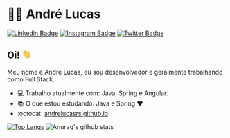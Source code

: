 # :man_technologist: André Lucas

[![Linkedin Badge](https://img.shields.io/badge/-LinkedIn-blue?style=flat-square&logo=Linkedin&logoColor=white&link=https://www.linkedin.com/in/lucas-bittencourt/)](https://www.linkedin.com/in/andrelucasrs/)
[![Instagram Badge](https://img.shields.io/badge/-Instagram-bc2a8d?style=flat-square&labelColor=bc2a8d&logo=Instagram&logoColor=white&link=https://www.instagram.com/felurye/)](https://www.instagram.com/andre.lucasrs/)
[![Twitter Badge](https://img.shields.io/badge/-Twitter-1ca0f1?style=flat-square&labelColor=1ca0f1&logo=twitter&logoColor=white&link=https://twitter.com/lgdbittencourt)](https://twitter.com/AndreLucasrss)

## Oi! <img src="https://github.com/AndreLucasrs/AndreLucasrs/blob/master/assets/hi.gif" width="22px">

Meu nome é André Lucas, eu sou desenvolvedor e geralmente trabalhando como Full Stack.

- :computer: Trabalho atualmente com: Java, Spring e Angular.
- :books: O que estou estudando: Java e Spring :heart:
- :octocat: [andrelucasrs.github.io](https://andrelucasrs.github.io/)

[![Top Langs](https://github-readme-stats.vercel.app/api/top-langs/?username=andrelucasrs&layout=compact&theme=onedark)](https://github.com/anuraghazra/github-readme-stats) ![Anurag's github stats](https://github-readme-stats.vercel.app/api?username=andrelucasrs&theme=onedark&show_icons=true) 